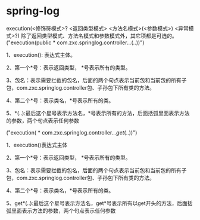 # spring-log

execution(<修饰符模式>? <返回类型模式> <方法名模式>(<参数模式>) <异常模式>?)
除了返回类型模式、方法名模式和参数模式外，其它项都是可选的。
("execution(public * com.zxc.springlog.controller..*.*(..))")

1、execution(): 表达式主体。

2、第一个*号：表示返回类型， *号表示所有的类型。

3、包名：表示需要拦截的包名，后面的两个句点表示当前包和当前包的所有子包，com.zxc.springlog.controller包、子孙包下所有类的方法。

4、第二个*号：表示类名，*号表示所有的类。

5、*(..):最后这个星号表示方法名，*号表示所有的方法，后面括弧里面表示方法的参数，两个句点表示任何参数

("execution( * com.zxc.springlog.controller..*.get*(..))")

1、execution()表达式主体

2、第一个*号：表示返回类型， *号表示所有的类型。

3、包名：表示需要拦截的包名，后面的两个句点表示当前包和当前包的所有子包，com.zxc.springlog.controller包、子孙包下所有类的方法。

4、第二个*号：表示类名，*号表示所有的类。

5、get*(..):最后这个星号表示方法名，get*号表示所有以get开头的方法，后面括弧里面表示方法的参数，两个句点表示任何参数
